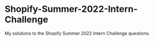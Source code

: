 # Shopify-Summer-2022-Intern-Challenge
My solutions to the Shopify Summer 2022 Intern Challenge questions.
